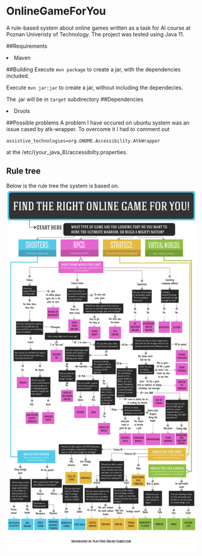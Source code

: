 # OnlineGameForYou
A rule-based system about online games written as a task for AI course at Poznan Univeristy of Technology.
The project was tested using Java 11.

##Requirements
<li>Maven</li>

##Building
Execute `mvn package` to create a jar, with the dependencies included.

Execute `mvn jar:jar` to create a jar, without including the dependecies.

 The .jar will be in `target` subdirectory
##Dependencies
<li>Drools</li>


##Possible problems
A problem I have occured on ubuntu system was an issue cased by atk-wrapper.
To overcome it I had to comment out 
```
assistive_technologies=org.GNOME.Accessibility.AtkWrapper
```
at the /etc/{your_java_8}/accessibilty.properties.
## Rule tree
Below is the rule tree the system is based on.
![Rule Tree](RuleTree.jpg?raw=true "Tree")